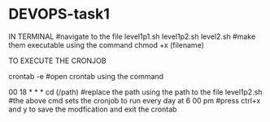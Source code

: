 # DEVOPS-task1

IN TERMINAL
#navigate to the file level1p1.sh level1p2.sh level2.sh
#make them executable using the command chmod +x (filename)

TO EXECUTE THE CRONJOB

crontab -e
#open crontab using the command  

00 18 * * * cd (/path)
#replace the path using the path to the file level1p2.sh
#the above cmd sets the cronjob to run every day at 6 00 pm
#press ctrl+x and y to save the modfication and exit the crontab

